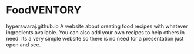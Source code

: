 # FoodVENTORY
hyperswaraj.github.io
A website about creating food recipes with whatever ingredients available.
You can also add your own recipes to help others in need.
Its a very simple website so there is no need for a presentation just open and see.
